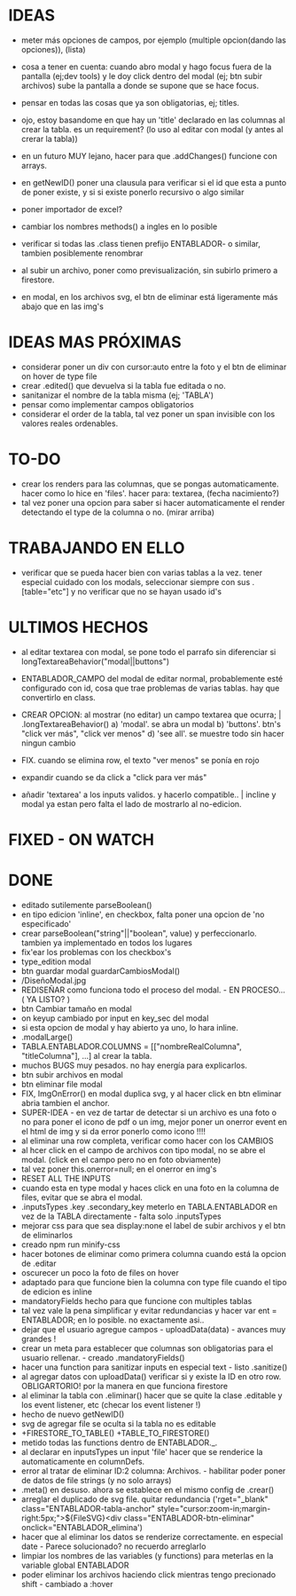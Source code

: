 # IDEAS

- meter más opciones de campos, por ejemplo (multiple opcion(dando las opciones)), (lista)
- cosa a tener en cuenta: cuando abro modal y hago focus fuera de la pantalla (ej;dev tools) y le doy click dentro del modal (ej; btn subir archivos) sube la pantalla a donde se supone que se hace focus.

- pensar en todas las cosas que ya son obligatorias, ej; titles.
- ojo, estoy basandome en que hay un 'title' declarado en las columnas al crear la tabla. es un requirement? (lo uso al editar con modal (y antes al crerar la tabla))
- en un futuro MUY lejano, hacer para que .addChanges() funcione con arrays.
- en getNewID() poner una clausula para verificar si el id que esta a punto de poner existe, y si si existe ponerlo recursivo o algo similar
- poner importador de excel?
- cambiar los nombres methods() a ingles en lo posible
- verificar si todas las .class tienen prefijo ENTABLADOR- o similar, tambien posiblemente renombrar
- al subir un archivo, poner como previsualización, sin subirlo primero a firestore.

- en modal, en los archivos svg, el btn de eliminar está ligeramente más abajo que en las img's

# IDEAS MAS PRÓXIMAS

- considerar poner un div con cursor:auto entre la foto y el btn de eliminar on hover de type file
- crear .edited() que devuelva si la tabla fue editada o no.
- sanitanizar el nombre de la tabla misma (ej; 'TABLA')
- pensar como implementar campos obligatorios
- considerar el order de la tabla, tal vez poner un span invisible con los valores reales ordenables.

# TO-DO

- crear los renders para las columnas, que se pongas automaticamente. hacer como lo hice en 'files'. hacer para: textarea, (fecha nacimiento?)
- tal vez poner una opcion para saber si hacer automaticamente el render detectando el type de la columna o no. (mirar arriba)

# TRABAJANDO EN ELLO

- verificar que se pueda hacer bien con varias tablas a la vez. tener especial cuidado con los modals, seleccionar siempre con sus .[table="etc"] y no verificar que no se hayan usado id's

# ULTIMOS HECHOS

- al editar textarea con modal, se pone todo el parrafo sin diferenciar si longTextareaBehavior("modal||buttons")
- ENTABLADOR_CAMPO del modal de editar normal, probablemente esté configurado con id, cosa que trae problemas de varias tablas. hay que convertirlo en class.
- CREAR OPCION: al mostrar (no editar) un campo textarea que ocurra; | .longTextareaBehavior()
  a) 'modal'. se abra un modal
  b) 'buttons'. btn's "click ver más", "click ver menos"
  d) 'see all'. se muestre todo sin hacer ningun cambio

- FIX. cuando se elimina row, el texto "ver menos" se ponía en rojo
- expandir cuando se da click a "click para ver más"
- añadir 'textarea' a los inputs validos. y hacerlo compatible.. | incline y modal ya estan pero falta el lado de mostrarlo al no-edicion.

# FIXED - ON WATCH

# DONE

- editado sutilemente parseBoolean()
- en tipo edicion 'inline', en checkbox, falta poner una opcion de 'no especificado'
- crear parseBoolean("string"||"boolean", value) y perfeccionarlo. tambien ya implementado en todos los lugares
- fix'ear los problemas con los checkbox's
- type_edition modal
- btn guardar modal guardarCambiosModal()
- /DiseñoModal.jpg
- REDISEÑAR como funciona todo el proceso del modal. - EN PROCESO... ( YA LISTO? )
- btn Cambiar tamaño en modal
- on keyup cambiado por input en key_sec del modal
- si esta opcion de modal y hay abierto ya uno, lo hara inline.
- .modalLarge()
- TABLA.ENTABLADOR.COLUMNS = [["nombreRealColumna", "titleColumna"], ...] al crear la tabla.
- muchos BUGS muy pesados. no hay energía para explicarlos.
- btn subir archivos en modal
- btn eliminar file modal
- FIX, ImgOnError() en modal duplica svg, y al hacer click en btn eliminar abria tambien el anchor.
- SUPER-IDEA - en vez de tartar de detectar si un archivo es una foto o no para poner el icono de pdf o un img, mejor poner un onerror event en el html de img y si da error ponerlo como icono !!!!
- al eliminar una row completa, verificar como hacer con los CAMBIOS
- al hcer click en el campo de archivos con tipo modal, no se abre el modal. (click en el campo pero no en foto obviamente)
- tal vez poner this.onerror=null; en el onerror en img's
- RESET ALL THE INPUTS
- cuando esta en type modal y haces click en una foto en la columna de files, evitar que se abra el modal.
- .inputsTypes .key .secondary_key meterlo en TABLA.ENTABLADOR en vez de la TABLA directamente - falta solo .inputsTypes
- mejorar css para que sea display:none el label de subir archivos y el btn de eliminarlos
- creado npm run minify-css
- hacer botones de eliminar como primera columna cuando está la opcion de .editar
- oscurecer un poco la foto de files on hover
- adaptado para que funcione bien la columna con type file cuando el tipo de edicion es inline
- mandatoryFields hecho para que funcione con multiples tablas
- tal vez vale la pena simplificar y evitar redundancias y hacer var ent = ENTABLADOR; en lo posible. no exactamente asi..
- dejar que el usuario agregue campos - uploadData(data) - avances muy grandes !
- crear un meta para establecer que columnas son obligatorias para el usuario rellenar. - creado .mandatoryFields()
- hacer una function para sanitizar inputs en especial text - listo .sanitize()
- al agregar datos con uploadData() verificar si y existe la ID en otro row. OBLIGARTORIO! por la manera en que funciona firestore
- al eliminar la tabla con .eliminar() hacer que se quite la clase .editable y los event listener, etc (checar los event listener !)
- hecho de nuevo getNewID()
- svg de agregar file se oculta si la tabla no es editable
- +FIRESTORE_TO_TABLE() +TABLE_TO_FIRESTORE()
- metido todas las functions dentro de ENTABLADOR.\_.
- al declarar en inputsTypes un input 'file' hacer que se renderice la automaticamente en columnDefs.
- error al tratar de eliminar ID:2 columna: Archivos. - habilitar poder poner de datos de file strings (y no solo arrays)
- .meta() en desuso. ahora se establece en el mismo config de .crear()
- arreglar el duplicado de svg file. quitar redundancia ('rget="\_blank" class="ENTABLADOR-tabla-anchor" style="cursor:zoom-in;margin-right:5px;">${FileSVG}<div class="ENTABLADOR-btn-eliminar" onclick="ENTABLADOR_elimina')
- hacer que al eliminar los datos se renderize correctamente. en especial date - Parece solucionado? no recuerdo arreglarlo
- limpiar los nombres de las variables (y functions) para meterlas en la variable global ENTABLADOR
- poder eliminar los archivos haciendo click mientras tengo precionado shift - cambiado a :hover
